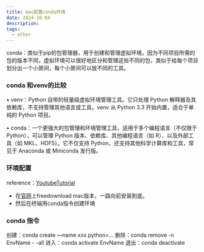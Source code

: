 ```yaml
---
title: mac配置conda环境
date: 2024-10-04
description:
tags:
  - other
---
```

conda：类似于pip的包管理器，用于创建和管理虚拟环境，因为不同项目所需的包的版本不同，虚拟环境可以很好地区分和管理这些不同的包，类似于给每个项目划分出一个小房间，每个小房间可以放不同的工具。
### conda 和venv的比较
• venv：Python 自带的轻量级虚拟环境管理工具。它只处理 Python 解释器及其依赖库，不支持管理其他语言或工具。venv 从 Python 3.3 开始内置，适合于单纯的 Python 项目。

• conda：一个更强大的包管理和环境管理工具，适用于多个编程语言（不仅限于 Python），可以管理 Python 版本、依赖库、其他编程语言（如 R）、以及外部工具（如 MKL、HDF5）。它不仅支持 Python，还支持其他科学计算库和工具，常见于 Anaconda 或 Miniconda 发行版。

### 环境配置
reference：[YoutubeTutorial](https://www.youtube.com/watch?v=drbaFALFKDg)
- 在[官网](https://www.anaconda.com/)上freedownload mac版本，一路向前安装到底。
- 然后在终端用conda指令创建环境
### conda 指令

创建：conda create —name xxx python=…
删除：conda remove -n EnvName - -all
进入：conda activate EnvName
退出：conda deactivate
